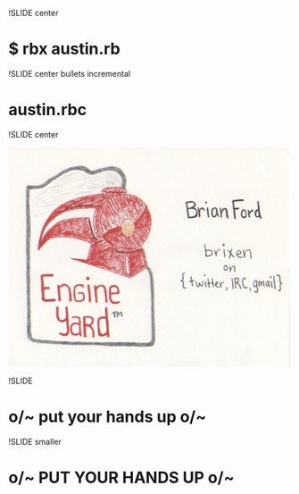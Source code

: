 !SLIDE center

# $ rbx austin.rb #

!SLIDE center bullets incremental

# austin.rbc #

!SLIDE center

![EY](ey.png)

!SLIDE

# o/~ put your hands up o/~ #

!SLIDE smaller

# o/~ PUT YOUR HANDS UP o/~ #
